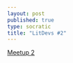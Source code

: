 ```yaml
---
layout: post
published: true
type: socratic
title: "LitDevs #2"
---
```


[Meetup 2](https://base58btc.notion.site/Meetup-2-June-8-2022-354c822d69e3489c93f5b9767025a1c5)